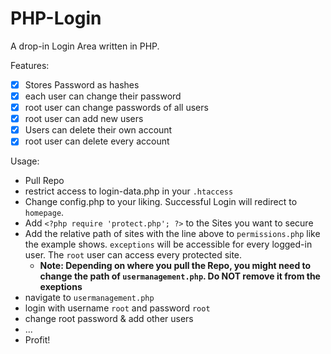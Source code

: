 # PHP-Login
A drop-in Login Area written in PHP.

Features:
- [X] Stores Password as hashes
- [X] each user can change their password
- [X] root user can change passwords of all users
- [X] root user can add new users
- [X] Users can delete their own account
- [X] root user can delete every account

Usage: 
- Pull Repo
- restrict access to login-data.php in your `.htaccess`
- Change config.php to your liking. Successful Login will redirect to `homepage`. 
- Add `<?php require 'protect.php'; ?>` to the Sites you want to secure
- Add the relative path of sites with the line above to `permissions.php` like the example shows. `exceptions` will be accessible for every logged-in user. The `root` user can access every protected site.
  - **Note: Depending on where you pull the Repo, you might need to change the path of `usermanagement.php`. Do NOT remove it from the exeptions**
- navigate to `usermanagement.php`
- login with username `root` and password `root`
- change root password & add other users
- ...
- Profit!
